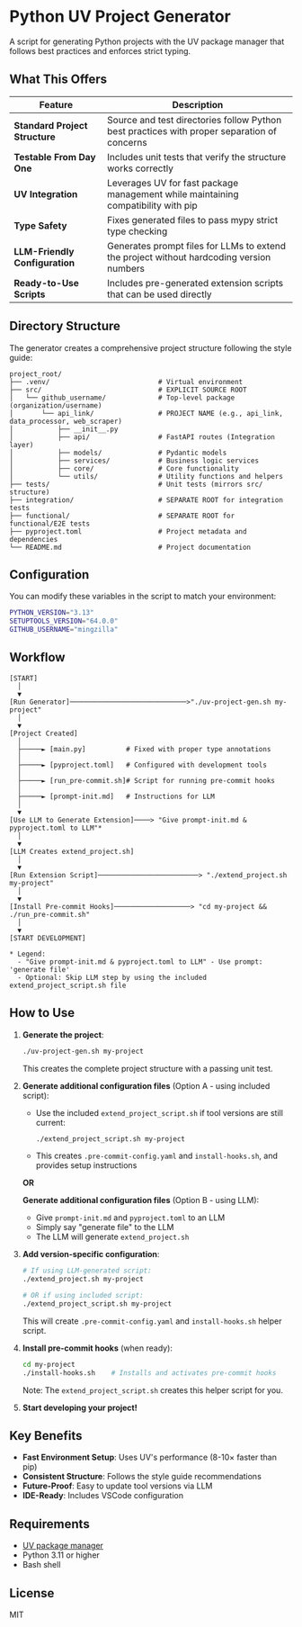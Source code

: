 # Python UV Project Generator

A script for generating Python projects with the UV package manager that follows best practices and enforces strict typing.

## What This Offers

| Feature | Description |
|---------|-------------|
| **Standard Project Structure** | Source and test directories follow Python best practices with proper separation of concerns |
| **Testable From Day One** | Includes unit tests that verify the structure works correctly |
| **UV Integration** | Leverages UV for fast package management while maintaining compatibility with pip |
| **Type Safety** | Fixes generated files to pass mypy strict type checking |
| **LLM-Friendly Configuration** | Generates prompt files for LLMs to extend the project without hardcoding version numbers |
| **Ready-to-Use Scripts** | Includes pre-generated extension scripts that can be used directly |

## Directory Structure

The generator creates a comprehensive project structure following the style guide:

```
project_root/
├── .venv/                           # Virtual environment
├── src/                             # EXPLICIT SOURCE ROOT
│   └── github_username/             # Top-level package (organization/username)
│       └── api_link/                # PROJECT NAME (e.g., api_link, data_processor, web_scraper)
│           ├── __init__.py
│           ├── api/                 # FastAPI routes (Integration layer)
│           ├── models/              # Pydantic models
│           ├── services/            # Business logic services
│           ├── core/                # Core functionality
│           └── utils/               # Utility functions and helpers
├── tests/                           # Unit tests (mirrors src/ structure)
├── integration/                     # SEPARATE ROOT for integration tests
├── functional/                      # SEPARATE ROOT for functional/E2E tests
├── pyproject.toml                   # Project metadata and dependencies
└── README.md                        # Project documentation
```

## Configuration

You can modify these variables in the script to match your environment:

```bash
PYTHON_VERSION="3.13"
SETUPTOOLS_VERSION="64.0.0"
GITHUB_USERNAME="mingzilla"
```

## Workflow

```
[START]
  │
  ▼
[Run Generator]─────────────────────────────>"./uv-project-gen.sh my-project"
  │
  ▼
[Project Created]
  │
  ├─────► [main.py]          # Fixed with proper type annotations
  │
  ├─────► [pyproject.toml]   # Configured with development tools
  │
  ├─────► [run_pre-commit.sh]# Script for running pre-commit hooks
  │
  ├─────► [prompt-init.md]   # Instructions for LLM
  │
  ▼
[Use LLM to Generate Extension]────> "Give prompt-init.md & pyproject.toml to LLM"*
  │
  ▼
[LLM Creates extend_project.sh]
  │
  ▼
[Run Extension Script]─────────────────────────> "./extend_project.sh my-project"
  │
  ▼
[Install Pre-commit Hooks]───────────────────> "cd my-project && ./run_pre-commit.sh"
  │
  ▼
[START DEVELOPMENT]

* Legend:
  - "Give prompt-init.md & pyproject.toml to LLM" - Use prompt: 'generate file'
  - Optional: Skip LLM step by using the included extend_project_script.sh file
```

## How to Use

1. **Generate the project**:
   ```bash
   ./uv-project-gen.sh my-project
   ```
   This creates the complete project structure with a passing unit test.

2. **Generate additional configuration files** (Option A - using included script):
   - Use the included `extend_project_script.sh` if tool versions are still current:
     ```bash
     ./extend_project_script.sh my-project
     ```
   - This creates `.pre-commit-config.yaml` and `install-hooks.sh`, and provides setup instructions

   **OR**

   **Generate additional configuration files** (Option B - using LLM):
   - Give `prompt-init.md` and `pyproject.toml` to an LLM
   - Simply say "generate file" to the LLM
   - The LLM will generate `extend_project.sh`

3. **Add version-specific configuration**:
   ```bash
   # If using LLM-generated script:
   ./extend_project.sh my-project

   # OR if using included script:
   ./extend_project_script.sh my-project
   ```
   This will create `.pre-commit-config.yaml` and `install-hooks.sh` helper script.

4. **Install pre-commit hooks** (when ready):
   ```bash
   cd my-project
   ./install-hooks.sh    # Installs and activates pre-commit hooks
   ```
   Note: The `extend_project_script.sh` creates this helper script for you.

5. **Start developing your project!**

## Key Benefits

- **Fast Environment Setup**: Uses UV's performance (8-10× faster than pip)
- **Consistent Structure**: Follows the style guide recommendations
- **Future-Proof**: Easy to update tool versions via LLM
- **IDE-Ready**: Includes VSCode configuration

## Requirements

- [UV package manager](https://github.com/astral-sh/uv)
- Python 3.11 or higher
- Bash shell

## License

MIT
